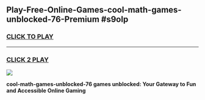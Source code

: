 
## Play-Free-Online-Games-cool-math-games-unblocked-76-Premium #s9olp
<h3>
<a href="https://premium.freeplayer.one?title=cool-math-games-unblocked-76&ref=8M">CLICK TO PLAY</a></h3>
<hr>

<h3>
<a href="https://premium.freeplayer.one?title=cool-math-games-unblocked-76&ref=8M">CLICK 2 PLAY</a>
  
</h3>

<a href="https://premium.freeplayer.one?title=cool-math-games-unblocked-76&ref=8M"><img src="https://clearcache.store/games.png"></a>


**cool-math-games-unblocked-76 games unblocked: Your Gateway to Fun and Accessible Online Gaming**
